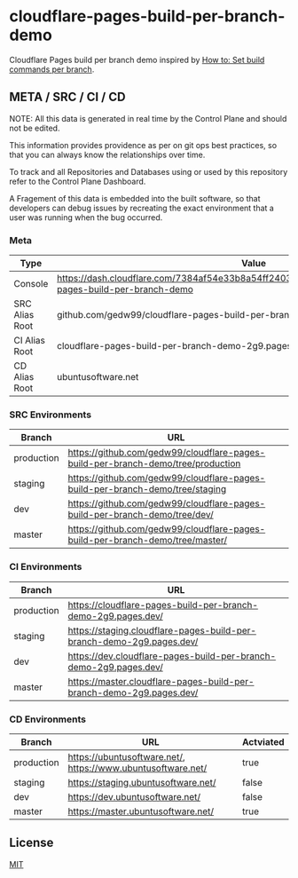 # cloudflare-pages-build-per-branch-demo



Cloudflare Pages build per branch demo inspired by [How to: Set build commands per branch](https://developers.cloudflare.com/pages/how-to/build-commands-branches/).

## META / SRC / CI / CD

NOTE: All this data is generated in real time by the Control Plane and should not be edited.

This information provides providence as per on git ops best practices, so that you can always know the relationships over time. 

To track and all Repositories and Databases using or used by this repository refer to the Control Plane Dashboard.

A Fragement of this data is embedded into the built software, so that developers can debug issues by recreating the exact environment that a user was running when the bug occurred.  

### Meta

| Type | Value |
| --- | --- |
| Console | https://dash.cloudflare.com/7384af54e33b8a54ff240371ea368440/pages/view/cloudflare-pages-build-per-branch-demo |
| SRC Alias Root | github.com/gedw99/cloudflare-pages-build-per-branch-demo |
| CI Alias Root | cloudflare-pages-build-per-branch-demo-2g9.pages.dev |
| CD Alias Root | ubuntusoftware.net |

### SRC Environments

| Branch | URL |
| --- | --- |
| production | https://github.com/gedw99/cloudflare-pages-build-per-branch-demo/tree/production |
| staging | https://github.com/gedw99/cloudflare-pages-build-per-branch-demo/tree/staging |
| dev | https://github.com/gedw99/cloudflare-pages-build-per-branch-demo/tree/dev/ |
| master | https://github.com/gedw99/cloudflare-pages-build-per-branch-demo/tree/master/ |

### CI Environments

| Branch | URL |
| --- | --- |
| production | https://cloudflare-pages-build-per-branch-demo-2g9.pages.dev/ |
| staging | https://staging.cloudflare-pages-build-per-branch-demo-2g9.pages.dev/ |
| dev | https://dev.cloudflare-pages-build-per-branch-demo-2g9.pages.dev/ |
| master | https://master.cloudflare-pages-build-per-branch-demo-2g9.pages.dev/ |

### CD Environments

| Branch | URL | Actviated
| --- | --- | --- |
| production | https://ubuntusoftware.net/, https://www.ubuntusoftware.net/ | true
| staging | https://staging.ubuntusoftware.net/ | false
| dev | https://dev.ubuntusoftware.net/ | false
| master | https://master.ubuntusoftware.net/ | true


## License

[MIT](LICENSE)


